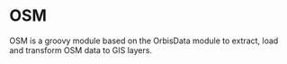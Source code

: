 # OSM 

OSM is a groovy module based on the OrbisData module to extract, load and transform OSM data to GIS layers.

